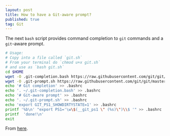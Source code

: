 ```yaml
---
layout: post
title: How to have a Git-aware prompt?
published: true
tag: Git
---
```




The next `bash` script provides command completion to `git` commands and a `git`-aware prompt.



```bash
# Usage:
# Copy into a file called `git.sh`
# From your terminal do `chmod u+x git.sh`
# and use as `bash git.sh`
cd $HOME
wget -O .git-completion.bash https://raw.githubusercontent.com/git/git/master/contrib/completion/git-completion.bash
wget -O .git-prompt.sh https://raw.githubusercontent.com/git/git/master/contrib/completion/git-prompt.sh
echo '# Git completion' >> .bashrc
echo '. ~/.git-completion.bash' >> .bashrc
echo '# Git-aware prompt' >> .bashrc
echo '. ~/.git-prompt.sh' >> .bashrc
echo 'export GIT_PS1_SHOWDIRTYSTATE=1' >> .bashrc
printf '%b\n' "export PS1='\w\$(__git_ps1 \" (%s)\")\\$ '" >> .bashrc
printf  'done!\n'
exit
```

From [here](https://git-scm.com/book/en/v2/Appendix-A%3A-Git-in-Other-Environments-Git-in-Bash).